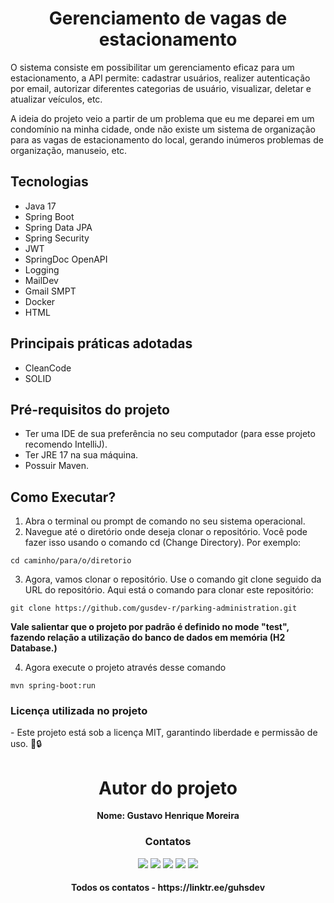 <h1 align="center">
  Gerenciamento de vagas de estacionamento
</h1>
<p>
  O sistema consiste em possibilitar um gerenciamento eficaz para um estacionamento, a API permite: 
cadastrar usuários, realizer autenticação por email, autorizar diferentes categorias de usuário, visualizar, deletar e atualizar veículos, etc.
</p>

<p>
  A ideia do projeto veio a partir de um problema que eu me deparei em um condomínio na minha cidade, 
onde não existe um sistema de organização para as vagas de estacionamento do local, gerando inúmeros problemas de organização, 
manuseio, etc.
</p>

<h2>
  Tecnologias
</h2>

<ul>
  <li>Java 17</li>
  <li>Spring Boot </li>
  <li>Spring Data JPA </li>
  <li>Spring Security</li>
  <li>JWT</li>
  <li>SpringDoc OpenAPI</li>
  <li>Logging</li>
  <li>MailDev</li>
  <li>Gmail SMPT</li>
  <li>Docker</li>
  <li>HTML</li>
</ul>

<h2>
  Principais práticas adotadas
</h2>

<ul>
  <li>CleanCode</li>
  <li>SOLID</li>
</ul>

<h2>
  Pré-requisitos do projeto
</h2>
<ul>
  <li>Ter uma IDE de sua preferência no seu computador (para esse projeto recomendo IntelliJ).</li>
  <li>Ter JRE 17 na sua máquina.</li>
  <li>Possuir Maven.</li>
</ul>

<h2>
  Como Executar?
</h2> 

1. Abra o terminal ou prompt de comando no seu sistema operacional.
2. Navegue até o diretório onde deseja clonar o repositório. Você pode fazer isso usando o comando cd (Change Directory). Por exemplo:
```
cd caminho/para/o/diretorio
```
3. Agora, vamos clonar o repositório. Use o comando git clone seguido da URL do repositório. Aqui está o comando para clonar este repositório:
```
git clone https://github.com/gusdev-r/parking-administration.git
```
<p> 
  <b> Vale salientar que o projeto por padrão é definido no mode "test", 
  fazendo relação a utilização do banco de dados em memória (H2 Database.) </b>
</p>

4. Agora execute o projeto através desse comando

```
mvn spring-boot:run
```

<h3>Licença utilizada no projeto</h3>
- Este projeto está sob a licença MIT, garantindo liberdade e permissão de uso. 📜🔒

<h1 align="center">
  Autor do projeto
</h1>
<p align="center">
  <b>Nome: Gustavo Henrique Moreira</b>
</p>
<h3 align="center">
  Contatos
</h3>

<div align="center">
  <a href="https://www.instagram.com/gusdev_r?igsh=MWltaGVpNjhoNWRidA==" target="_blank"><img src="https://img.shields.io/badge/Instagram-E4405F?style=for-the-badge&logo=instagram&logoColor=white" target="_blank"></a>
  <a href="https://www.linkedin.com/in/0812-gus-dev-java/" target="_blank"><img src="https://img.shields.io/badge/LinkedIn-0077B5?style=for-the-badge&logo=linkedin&logoColor=white" target="_blank"></a>
  <a href="https://www.tiktok.com/@gusdev_r" target="_blank"><img src="https://img.shields.io/badge/TikTok-000000?style=for-the-badge&logo=tiktok&logoColor=white" target="_blank"></a>
  <a href="https://discord.gg/5JCRr5NFMF" target="_blank"><img src="https://img.shields.io/badge/Discord-7289DA?style=for-the-badge&logo=discord&logoColor=white" target="_blank"></a>
  <a href="mailto:g.hen.moreira@gmail.com"><img src="https://img.shields.io/badge/-Gmail-%23333?style=for-the-badge&logo=gmail&logoColor=white" target="_blank"></a>
</div>

<h4 align="center">
  Todos os contatos - https://linktr.ee/guhsdev
</h4>
